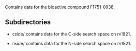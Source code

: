 Contains data for the bioactive compound F1751-0038.

## Subdirectories

- cside/ contains data for the C-side search space on rv1821.

- nside/ contains data for the N-side search space on rv1821.

